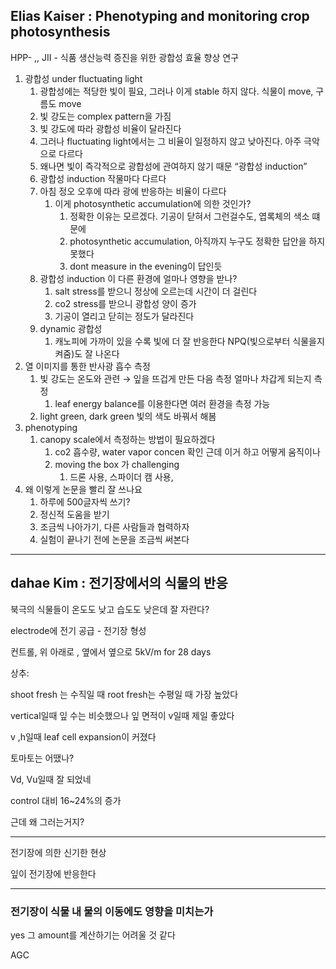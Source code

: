 ## Elias Kaiser : Phenotyping and monitoring crop photosynthesis

HPP- ,, JII - 식품 생산능력 증진을 위한 광합성 효율 향상 연구

1. 광합성 under fluctuating light
    1. 광합성에는 적당한 빛이 필요, 그러나 이게 stable 하지 않다. 식물이 move, 구름도 move
    2. 빛 강도는 complex pattern을 가짐 
    3. 빛 강도에 따라 광합성 비율이 달라진다
    4. 그러나 fluctuating light에서는 그 비율이 일정하지 않고 낮아진다. 아주 극악으로 다르다
    5. 왜나면 빛이 즉각적으로 광합성에 관여하지 않기 때문 “광합성 induction”
    6. 광합성 induction 작물마다 다르다
    7. 아침 정오 오후에 따라 광에 반응하는 비율이 다르다
        1. 이게 photosynthetic accumulation에 의한 것인가?
            1. 정확한 이유는 모르겠다. 기공이 닫혀서 그런걸수도, 엽록체의 색소 떄문에
            2. photosynthetic accumulation, 아직까지 누구도 정확한 답안을 하지 못했다
            3. dont measure in the evening이 답인듯
    8. 광합성 induction 이 다른 환경에 얼마나 영향을 받나?
        1. salt stress를 받으니 정상에 오르는데 시간이 더 걸린다
        2. co2 stress를 받으니 광합성 양이 증가
        3. 기공이 열리고 닫히는 정도가 달라진다
    9. dynamic 광합성
        1. 캐노피에 가까이 있을 수록 빛에 더 잘 반응한다 NPQ(빛으로부터 식물을지켜줌)도 잘 나온다
2. 열 이미지를 통한  반사광 흡수 측정
    1.  빛 강도는 온도와 관련 → 잎을 뜨겁게 만든 다음 측정 얼마나 차갑게 되는지 측정
        1. leaf energy balance를 이용한다면 여러 환경을 측정 가능
    2. light green, dark green 빛의 색도 바꿔서 해봄
3. phenotyping
    1. canopy scale에서 측정하는 방법이 필요하겠다
        1. co2 흡수량, water vapor concen 확인 근데 이거 하고 어떻게 움직이나
        2. moving the box 가 challenging
            1. 드론 사용, 스파이더 캠 사용,  
4. 왜 이렇게 논문을 빨리 잘 쓰나요
    1. 하루에 500글자씩 쓰기?
    2. 정신적 도움을 받기
    3. 조금씩 나아가기, 다른 사람들과 협력하자
    4. 실험이 끝나기 전에 논문을 조금씩 써본다
- - -
## dahae Kim : 전기장에서의 식물의 반응

북극의 식물들이 온도도 낮고 습도도 낮은데 잘 자란다?

electrode에 전기 공급 - 전기장 형성

컨트롤, 위 아래로 , 옆에서 옆으로 5kV/m for 28 days

상추:

shoot fresh 는 수직일 때 root fresh는 수평일 때 가장 높았다

vertical일때 잎 수는 비슷했으나 잎 면적이 v일때 제일 좋았다

v ,h일때 leaf cell expansion이 커졌다

토마토는 어땠나?

Vd, Vu일때 잘 되었네

control 대비 16~24%의 증가

근데 왜 그러는거지?

---

전기장에 의한 신기한 현상

잎이 전기장에 반응한다

---

### 전기장이 식물 내 물의 이동에도 영향을 미치는가

yes 그 amount를 계산하기는 어려울 것 같다

AGC